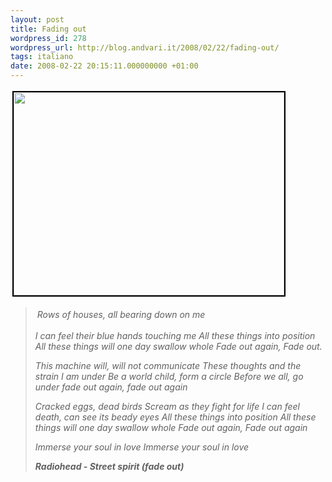 ```yaml
---
layout: post
title: Fading out
wordpress_id: 278
wordpress_url: http://blog.andvari.it/2008/02/22/fading-out/
tags: italiano
date: 2008-02-22 20:15:11.000000000 +01:00
---
```

<style type="text/css"> .flickr-photo { border: solid 2px #000000; } .flickr-yourcomment { } .flickr-frame { text-align: left; padding: 3px; } .flickr-caption { font-size: 0.8em; margin-top: 0px; } </style>
<p class="flickr-frame"> 	<a href="http://www.flickr.com/photos/helios89/2284433930/" title="photo sharing"><img src="http://farm3.static.flickr.com/2215/2284433930_cc6927575c.jpg" class="flickr-photo" height="325" width="433" /></a></p>

<blockquote>
<p class="flickr-frame"><!--more--><em>Rows of houses, all bearing down on me
</em>

<p class="flickr-yourcomment"><em> I can feel their blue hands touching me
All these things into position
All these things will one day swallow whole
Fade out again, Fade out.</em>

<em>This machine will, will not communicate
These thoughts and the strain I am under
Be a world child, form a circle
Before we all, go under
fade out again, fade out again</em>

<em>Cracked eggs, dead birds
Scream as they fight for life
I can feel death, can see its beady eyes
All these things into position
All these things will one day swallow whole
Fade out again, Fade out again</em>

<em>Immerse your soul in love
Immerse your soul in love</em>

<em><strong>Radiohead - Street spirit (fade out)</strong></em></blockquote>
